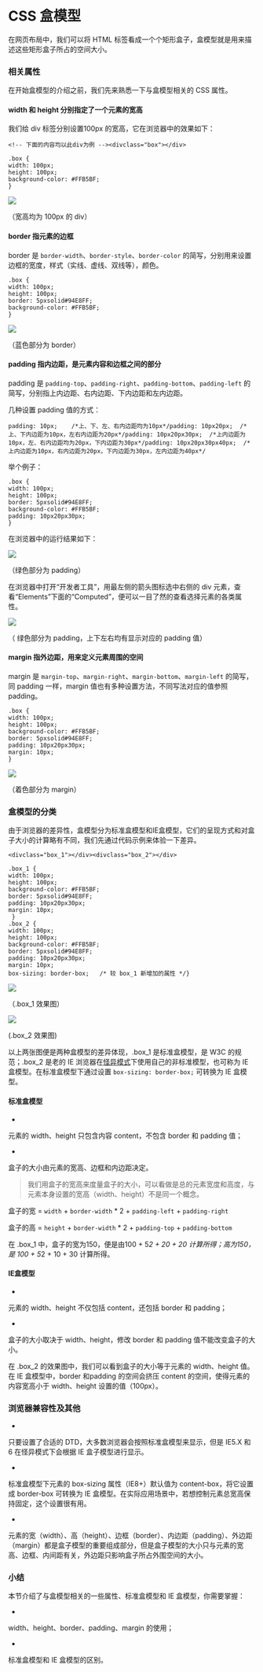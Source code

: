 # CSS 盒模型

在网页布局中，我们可以将 HTML 标签看成一个个矩形盒子，盒模型就是用来描述这些矩形盒子所占的空间大小。

### 相关属性

在开始盒模型的介绍之前，我们先来熟悉一下与盒模型相关的 CSS 属性。

#### width 和 height 分别指定了一个元素的宽高

我们给 div 标签分别设置100px 的宽高，它在浏览器中的效果如下：

    <!-- 下面的内容均以此div为例 --><divclass="box"></div>

    .box {
    width: 100px;
    height: 100px;
    background-color: #FFB5BF;
    }

![](https://cdn.nlark.com/yuque/0/2018/png/199663/1541405924767-6a0d7f4d-5752-4171-b5db-745285d24fd7.png?x-oss-process=image/resize,w_784)

（宽高均为 100px 的 div）

#### border 指元素的边框

border 是 `border-width`、`border-style`、`border-color` 的简写，分别用来设置边框的宽度，样式（实线、虚线、双线等），颜色。

    .box {
    width: 100px;
    height: 100px;
    border: 5pxsolid#94E8FF;
    background-color: #FFB5BF;
    }

![](https://cdn.nlark.com/yuque/0/2018/png/199663/1541406037869-e620aba7-83a6-4706-96cb-ef7fb7f57062.png?x-oss-process=image/resize,w_688)

（蓝色部分为 border）

#### padding 指内边距，是元素内容和边框之间的部分

padding 是 `padding-top`、`padding-right`、`padding-bottom`、`padding-left` 的简写，分别指上内边距、右内边距、下内边距和左内边距。

几种设置 padding 值的方式：

    padding: 10px;    /*上、下、左、右内边距均为10px*/padding: 10px20px;  /*上、下内边距为10px，左右内边距为20px*/padding: 10px20px30px;  /*上内边距为10px，左、右内边距均为20px，下内边距为30px*/padding: 10px20px30px40px;  /*上内边距为10px，右内边距为20px，下内边距为30px，左内边距为40px*/

举个例子：

    .box {
    width: 100px;
    height: 100px;
    border: 5pxsolid#94E8FF;
    background-color: #FFB5BF;
    padding: 10px20px30px;
    }

在浏览器中的运行结果如下：

![](https://cdn.nlark.com/yuque/0/2018/png/199663/1541407103293-b2d3fb13-ac37-4306-9e93-73b74d145acd.png?x-oss-process=image/resize,w_248)

（绿色部分为 padding）

在浏览器中打开“开发者工具”，用最左侧的箭头图标选中右侧的 div 元素，查看“Elements”下面的“Computed”，便可以一目了然的查看选择元素的各类属性。

![](https://cdn.nlark.com/yuque/0/2018/png/199663/1541407147955-d2870d99-db6f-4c54-944c-0b21766fd0d7.png?x-oss-process=image/resize,w_334)

（ 绿色部分为 padding，上下左右均有显示对应的 padding 值）

#### margin 指外边距，用来定义元素周围的空间

margin 是 `margin-top`、`margin-right`、`margin-bottom`、`margin-left` 的简写，同 padding 一样，margin 值也有多种设置方法，不同写法对应的值参照 padding。

    .box {
    width: 100px;
    height: 100px;
    background-color: #FFB5BF;
    border: 5pxsolid#94E8FF;
    padding: 10px20px30px;
    margin: 10px;
    }

![](https://cdn.nlark.com/yuque/0/2018/png/199663/1540900268026-ef3912a1-8fab-4eb7-b553-702bb4c37de6.png?x-oss-process=image/resize,w_360)

（着色部分为 margin）

### 盒模型的分类

由于浏览器的差异性，盒模型分为标准盒模型和IE盒模型，它们的呈现方式和对盒子大小的计算略有不同，我们先通过代码示例来体验一下差异。

    <divclass="box_1"></div><divclass="box_2"></div>

    .box_1 {
    width: 100px;
    height: 100px;
    background-color: #FFB5BF;
    border: 5pxsolid#94E8FF;
    padding: 10px20px30px;
    margin: 10px;
     }
    .box_2 {
    width: 100px;
    height: 100px;
    background-color: #FFB5BF;
    border: 5pxsolid#94E8FF;
    padding: 10px20px30px;
    margin: 10px;
    box-sizing: border-box;   /* 较 box_1 新增加的属性 */}

![](https://cdn.nlark.com/yuque/0/2018/png/199663/1541408023952-1678fbf9-eb56-494f-beec-188a646d33a0.png?x-oss-process=image/resize,w_524)

（.box_1 效果图）

![](https://cdn.nlark.com/yuque/0/2018/png/199663/1541408076333-a4696c12-9cda-46b2-add3-9c345dd5c4b7.png?x-oss-process=image/resize,w_680)

(.box_2 效果图)

以上两张图便是两种盒模型的差异体现，.box_1 是标准盒模型，是 W3C 的规范；.box_2 是老的 IE 浏览器在[怪异模式](https://zh.wikipedia.org/wiki/%E6%80%AA%E5%BC%82%E6%A8%A1%E5%BC%8F)下使用自己的非标准模型，也可称为 IE 盒模型。在标准盒模型下通过设置 `box-sizing: border-box;`  可转换为 IE 盒模型。

#### 标准盒模型

-
元素的 width、height 只包含内容 content，不包含 border 和 padding 值；

-
盒子的大小由元素的宽高、边框和内边距决定。

> 我们用盒子的宽高来度量盒子的大小，可以看做是总的元素宽度和高度，与元素本身设置的宽高（width、height）不是同一个概念。

盒子的宽 = `width` + `border-width` * 2 + `padding-left` + `padding-right`

盒子的高 = `height` + `border-width` * 2 + `padding-top` + `padding-bottom`

在 .box_1 中，盒子的宽为150，便是由100 + 5*2 + 20 + 20 计算所得；高为150，是 100 + 5*2 + 10 + 30 计算所得。

#### IE盒模型

-
元素的 width、height 不仅包括 content，还包括 border 和 padding；

-
盒子的大小取决于 width、height，修改 border 和 padding 值不能改变盒子的大小。

在 .box_2 的效果图中，我们可以看到盒子的大小等于元素的 width、height 值。在 IE 盒模型中，border 和padding 的空间会挤压 content 的空间，使得元素的内容宽高小于 width、height 设置的值（100px）。

### 浏览器兼容性及其他

-
只要设置了合适的 DTD，大多数浏览器会按照标准盒模型来显示，但是 IE5.X 和 6 在怪异模式下会根据 IE 盒子模型进行显示。

-
标准盒模型下元素的 box-sizing 属性（IE8+）默认值为 content-box，将它设置成 border-box 可转换为 IE 盒模型。在实际应用场景中，若想控制元素总宽高保持固定，这个设置很有用。

-
元素的宽（width）、高（height）、边框（border）、内边距（padding）、外边距（margin）都是盒子模型的重要组成部分，但是盒子模型的大小只与元素的宽高、边框、内间距有关，外边距只影响盒子所占外围空间的大小。

### 小结

本节介绍了与盒模型相关的一些属性、标准盒模型和 IE 盒模型，你需要掌握：

-
width、height、border、padding、margin 的使用；

-
标准盒模型和 IE 盒模型的区别。
